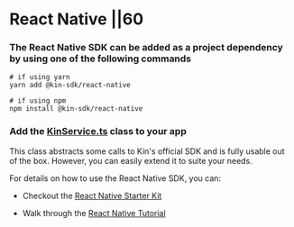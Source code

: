 # React Native ||60

### The React Native SDK can be added as a project dependency by using one of the following commands

```shell
# if using yarn
yarn add @kin-sdk/react-native

# if using npm
npm install @kin-sdk/react-native
```

### Add the [KinService.ts](https://github.com/kintegrate/kin-starter-react-native/blob/main/src/KinService.ts) class to your app

This class abstracts some calls to Kin's official SDK and is fully usable out of the box. However, you can easily extend it to suite your needs.

For details on how to use the React Native SDK, you can:

- Checkout the <a href="https://github.com/kintegrate/kin-starter-react-native" target="_blank">React Native Starter Kit</a>

- Walk through the [React Native Tutorial](/tutorials/react-native/)

